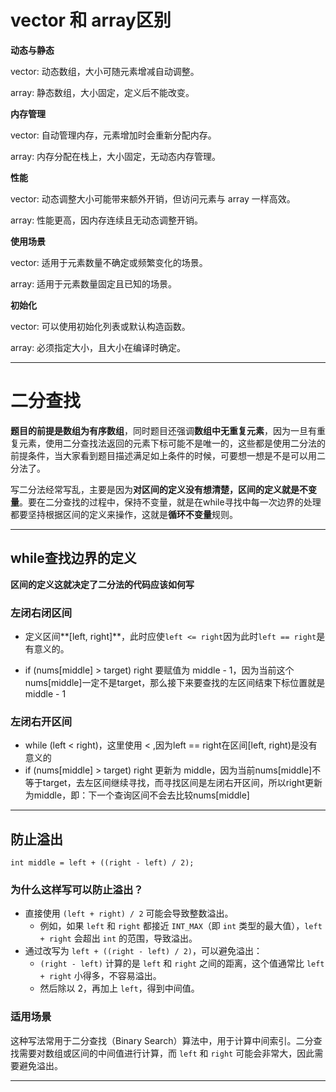 # vector 和 array区别

**动态与静态**

vector: 动态数组，大小可随元素增减自动调整。

array: 静态数组，大小固定，定义后不能改变。

**内存管理**

vector: 自动管理内存，元素增加时会重新分配内存。

array: 内存分配在栈上，大小固定，无动态内存管理。

**性能**

vector: 动态调整大小可能带来额外开销，但访问元素与 array 一样高效。

array: 性能更高，因内存连续且无动态调整开销。

**使用场景**

vector: 适用于元素数量不确定或频繁变化的场景。

array: 适用于元素数量固定且已知的场景。

**初始化**

vector: 可以使用初始化列表或默认构造函数。

array: 必须指定大小，且大小在编译时确定。

------



# 二分查找

**题目的前提是数组为有序数组**，同时题目还强调**数组中无重复元素**，因为一旦有重复元素，使用二分查找法返回的元素下标可能不是唯一的，这些都是使用二分法的前提条件，当大家看到题目描述满足如上条件的时候，可要想一想是不是可以用二分法了。

写二分法经常写乱，主要是因为**对区间的定义没有想清楚，区间的定义就是不变量**。要在二分查找的过程中，保持不变量，就是在while寻找中每一次边界的处理都要坚持根据区间的定义来操作，这就是**循环不变量**规则。

------

## while查找边界的定义

**区间的定义这就决定了二分法的代码应该如何写**

### 左闭右闭区间

- 定义区间**[left, right]**，此时应使`left <= right`因为此时`left == right`是有意义的。

- if (nums[middle] > target) right 要赋值为 middle - 1，因为当前这个nums[middle]一定不是target，那么接下来要查找的左区间结束下标位置就是 middle - 1

### 左闭右开区间

- while (left < right)，这里使用 < ,因为left == right在区间[left, right)是没有意义的
- if (nums[middle] > target) right 更新为 middle，因为当前nums[middle]不等于target，去左区间继续寻找，而寻找区间是左闭右开区间，所以right更新为middle，即：下一个查询区间不会去比较nums[middle]

------

## 防止溢出

```
int middle = left + ((right - left) / 2);
```

### **为什么这样写可以防止溢出？**

- 直接使用 `(left + right) / 2` 可能会导致整数溢出。
  - 例如，如果 `left` 和 `right` 都接近 `INT_MAX`（即 `int` 类型的最大值），`left + right` 会超出 `int` 的范围，导致溢出。
- 通过改写为 `left + ((right - left) / 2)`，可以避免溢出：
  - `(right - left)` 计算的是 `left` 和 `right` 之间的距离，这个值通常比 `left + right` 小得多，不容易溢出。
  - 然后除以 2，再加上 `left`，得到中间值。

### 适用场景

这种写法常用于二分查找（Binary Search）算法中，用于计算中间索引。二分查找需要对数组或区间的中间值进行计算，而 `left` 和 `right` 可能会非常大，因此需要避免溢出。

------

